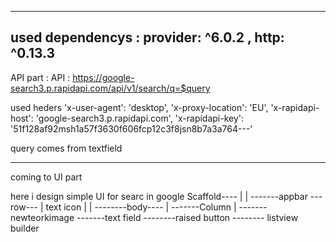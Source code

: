 
-------------------------------------------------------
used dependencys :   provider: ^6.0.2 ,  http: ^0.13.3
-------------------------------------------------------


API part :
API : https://google-search3.p.rapidapi.com/api/v1/search/q=$query

used heders 
 'x-user-agent': 'desktop',
          'x-proxy-location': 'EU',
          'x-rapidapi-host': 'google-search3.p.rapidapi.com',
          'x-rapidapi-key': '51f128af92msh1a57f3630f606fcp12c3f8jsn8b7a3a764---'

query comes from textfield

----------------------------------------------------------------------
coming to UI part 

here i design simple UI for searc in google 
Scaffold----
         |
         |
                  -------appbar ---
                                  row---
                                        |
                                        text
                                        icon
         |
         |
         --------body----
                      |
                      -------Column
                               |
                               -------newteorkimage
                               -------text field
                               --------raised button
                               -------- listview builder 
